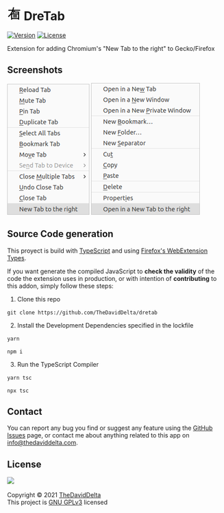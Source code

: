# <img src="img/icon128.png" width="32"> DreTab

[![Version](https://img.shields.io/github/manifest-json/v/TheDavidDelta/dretab)](https://addons.mozilla.org/firefox/addon/dretab/)
[![License](https://img.shields.io/github/license/TheDavidDelta/dretab)](./LICENSE)

Extension for adding Chromium's "New Tab to the right" to Gecko/Firefox


## Screenshots

![Tab context menu](img/screenshot1.png)
![Bookmark context menu](img/screenshot2.png)


## Source Code generation

This proyect is build with [TypeScript](https://www.typescriptlang.org/) and using [Firefox's WebExtension Types](https://www.npmjs.com/package/@types/firefox-webext-browser).

If you want generate the compiled JavaScript to **check the validity** of the code the extension uses in production, or with intention of **contributing** to this addon, simply follow these steps:

1. Clone this repo
```
git clone https://github.com/TheDavidDelta/dretab
```
2. Install the Development Dependencies specified in the lockfile
```
yarn
```
```
npm i
```
3. Run the TypeScript Compiler
```
yarn tsc
```
```
npx tsc
```


## Contact

You can report any bug you find or suggest any feature using the [GitHub Issues](https://github.com/TheDavidDelta/dretab/issues) page, or contact me about anything related to this app on info@thedaviddelta.com.


## License

[![](https://www.gnu.org/graphics/gplv3-with-text-136x68.png)](https://www.gnu.org/licenses/gpl-3.0.html)

Copyright © 2021 [TheDavidDelta](https://github.com/TheDavidDelta)  
This project is [GNU GPLv3](./LICENSE) licensed
